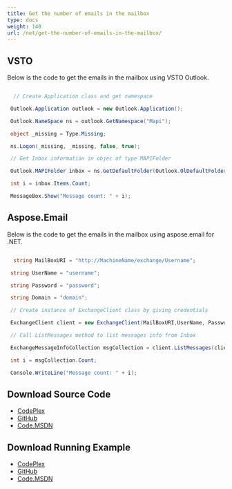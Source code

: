 ```yaml
---
title: Get the number of emails in the mailbox
type: docs
weight: 140
url: /net/get-the-number-of-emails-in-the-mailbox/
---
```



## **VSTO**
Below is the code to get the emails in the mailbox using VSTO Outlook.

``` cs

  // Create Application class and get namespace

 Outlook.Application outlook = new Outlook.Application();

 Outlook.NameSpace ns = outlook.GetNamespace("Mapi");

 object _missing = Type.Missing;

 ns.Logon(_missing, _missing, false, true);

 // Get Inbox information in objec of type MAPIFolder

 Outlook.MAPIFolder inbox = ns.GetDefaultFolder(Outlook.OlDefaultFolders.olFolderInbox);

 int i = inbox.Items.Count;

 MessageBox.Show("Message count: " + i);

```
## **Aspose.Email**
Below is the code to get the emails in the mailbox using aspose.email for .NET.

``` cs

  string MailBoxURI = "http://MachineName/exchange/Username";

 string UserName = "username";

 string Password = "password";

 string Domain = "domain";

 // Create instance of ExchangeClient class by giving credentials

 ExchangeClient client = new ExchangeClient(MailBoxURI,UserName, Password, Domain);

 // Call ListMessages method to list messages info from Inbox

 ExchangeMessageInfoCollection msgCollection = client.ListMessages(client.MailboxInfo.InboxUri);

 int i = msgCollection.Count;

 Console.WriteLine("Message count: " + i);

```
## **Download Source Code**
- [CodePlex](https://asposeemailvsto.codeplex.com/SourceControl/latest#Code)
- [GitHub](https://github.com/aspose-email/Aspose.Email-for-.NET/tree/master/Plugins/Aspose.Email%20Vs%20VSTO%20Outlook/Code%20Comparison%20of%20Common%20Features/Get%20the%20number%20of%20emails%20in%20the%20mailbox)
- [Code.MSDN](https://code.msdn.microsoft.com/Code-Comparison-of-common-4e0f39b8/view/SourceCode#content)
## **Download Running Example**
- [CodePlex](https://asposeemailvsto.codeplex.com/releases/view/620910)
- [GitHub](https://github.com/aspose-email/Aspose.Email-for-.NET/releases/tag/AsposeEmailVsVSTOv1.2)
- [Code.MSDN](https://code.msdn.microsoft.com/Code-Comparison-of-common-4e0f39b8)
